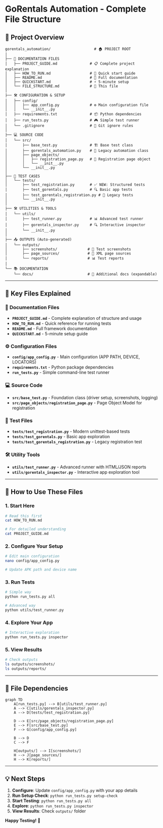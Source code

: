 # GoRentals Automation - Complete File Structure

## 📁 Project Overview
```
gorentals_automation/                    # 🏠 PROJECT ROOT
│
├── 📖 DOCUMENTATION FILES
│   ├── PROJECT_GUIDE.md               # 📋 Complete project explanation
│   ├── HOW_TO_RUN.md                  # 🚀 Quick start guide
│   ├── README.md                      # 📖 Full documentation
│   ├── QUICKSTART.md                  # ⚡ 5-minute setup
│   └── FILE_STRUCTURE.md              # 📁 This file
│
├── 🛠️ CONFIGURATION & SETUP
│   ├── config/
│   │   ├── app_config.py              # ⚙️ Main configuration file
│   │   └── __init__.py
│   ├── requirements.txt               # 📦 Python dependencies
│   ├── run_tests.py                   # 🎮 Simple test runner
│   └── .gitignore                     # 🚫 Git ignore rules
│
├── 💻 SOURCE CODE
│   └── src/
│       ├── base_test.py               # 🏗️ Base test class
│       ├── gorentals_automation.py    # 🔧 Legacy automation class
│       ├── page_objects/
│       │   ├── registration_page.py   # 📱 Registration page object
│       │   └── __init__.py
│       └── __init__.py
│
├── 🧪 TEST CASES
│   └── tests/
│       ├── test_registration.py       # ✅ NEW: Structured tests
│       ├── test_gorentals.py          # 🔍 Basic app tests
│       ├── test_gorentals_registration.py # 📝 Legacy tests
│       └── __init__.py
│
├── 🛠️ UTILITIES & TOOLS
│   └── utils/
│       ├── test_runner.py             # 📊 Advanced test runner
│       ├── gorentals_inspector.py     # 🔍 Interactive inspector
│       └── __init__.py
│
├── 📤 OUTPUTS (Auto-generated)
│   └── outputs/
│       ├── screenshots/              # 📸 Test screenshots
│       ├── page_sources/             # 📄 XML page sources
│       └── reports/                  # 📊 Test reports
│
└── 📚 DOCUMENTATION
    └── docs/                         # 📖 Additional docs (expandable)
```

---

## 🎯 Key Files Explained

### 📖 **Documentation Files**
- **`PROJECT_GUIDE.md`** - Complete explanation of structure and usage
- **`HOW_TO_RUN.md`** - Quick reference for running tests  
- **`README.md`** - Full framework documentation
- **`QUICKSTART.md`** - 5-minute setup guide

### ⚙️ **Configuration Files**
- **`config/app_config.py`** - Main configuration (APP PATH, DEVICE, LOCATORS)
- **`requirements.txt`** - Python package dependencies
- **`run_tests.py`** - Simple command-line test runner

### 💻 **Source Code**
- **`src/base_test.py`** - Foundation class (driver setup, screenshots, logging)
- **`src/page_objects/registration_page.py`** - Page Object Model for registration

### 🧪 **Test Files**
- **`tests/test_registration.py`** - Modern unittest-based tests
- **`tests/test_gorentals.py`** - Basic app exploration
- **`tests/test_gorentals_registration.py`** - Legacy registration test

### 🛠️ **Utility Tools**
- **`utils/test_runner.py`** - Advanced runner with HTML/JSON reports
- **`utils/gorentals_inspector.py`** - Interactive app exploration tool

---

## 🚀 How to Use These Files

### 1. **Start Here** 
```bash
# Read this first
cat HOW_TO_RUN.md

# For detailed understanding
cat PROJECT_GUIDE.md
```

### 2. **Configure Your Setup**
```bash
# Edit main configuration
nano config/app_config.py

# Update APK path and device name
```

### 3. **Run Tests**
```bash
# Simple way
python run_tests.py all

# Advanced way  
python utils/test_runner.py
```

### 4. **Explore Your App**
```bash
# Interactive exploration
python run_tests.py inspector
```

### 5. **View Results**
```bash
# Check outputs
ls outputs/screenshots/
ls outputs/reports/
```

---

## 📂 File Dependencies

```mermaid
graph TD
    A[run_tests.py] --> B[utils/test_runner.py]
    A --> C[utils/gorentals_inspector.py]
    A --> D[tests/test_registration.py]
    
    D --> E[src/page_objects/registration_page.py]
    E --> F[src/base_test.py]
    F --> G[config/app_config.py]
    
    B --> D
    C --> F
    
    H[outputs/] --> I[screenshots/]
    H --> J[page_sources/]
    H --> K[reports/]
```

---

## 💡 Next Steps

1. **Configure**: Update `config/app_config.py` with your app details
2. **Run Setup Check**: `python run_tests.py setup-check`
3. **Start Testing**: `python run_tests.py all`
4. **Explore**: `python run_tests.py inspector`
5. **View Results**: Check `outputs/` folder

**Happy Testing!** 🎉 